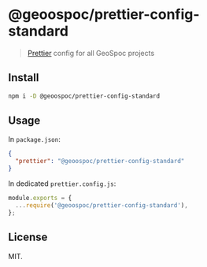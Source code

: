 # @geoospoc/prettier-config-standard

> [Prettier](https://prettier.io/) config for all GeoSpoc projects

## Install

```bash
npm i -D @geoospoc/prettier-config-standard
```

## Usage

In `package.json`:

```json
{
  "prettier": "@geoospoc/prettier-config-standard"
}
```
In dedicated `prettier.config.js`:

```js
module.exports = {
  ...require('@geoospoc/prettier-config-standard'),
};
```

## License

MIT.
